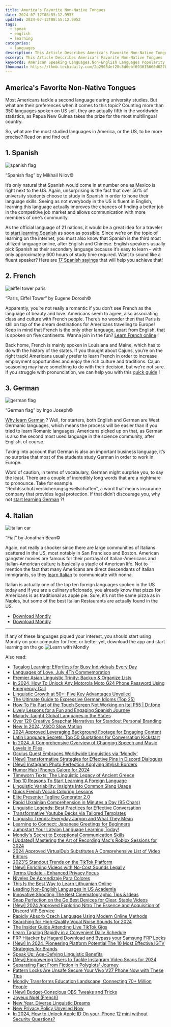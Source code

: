 ```yaml
---
title: America's Favorite Non-Native Tongues
date: 2024-07-12T08:55:12.995Z
updated: 2024-07-13T08:55:12.995Z
tags:
  - speak
  - english
  - learning
categories:
  - languages
description: This Article Describes America's Favorite Non-Native Tongues
excerpt: This Article Describes America's Favorite Non-Native Tongues
keywords: American Speaking Languages,Non-English Languages Popularity,Multilingual America Culture,American Multilingualism Trends,Languages in US Education,Second Language Adoption in America,Cultural Linguistics USA
thumbnail: https://thmb.techidaily.com/2a29084ef28c5d6ebf693615660d627bf6405cc5a8ac614e41f7b335143de3df.jpg
---
```


## America's Favorite Non-Native Tongues

 Most Americans tackle a second language during university studies. But what are their preferences when it comes to this topic? Counting more than 350 languages spoken on US soil, they are actually fifth in the worldwide statistics, as Papua New Guinea takes the prize for the most multilingual country.

 So, what are the most studied languages in America, or the US, to be more precise? Read on and find out!

## 1\. Spanish

![spanish flag](https://edge.mondly.com/blog/wp-content/uploads/2021/12/spanish-flag-960x639.jpg "Which Are The Most Studied Foreign Languages In America? 2")

 “Spanish flag” by Mikhail Nilov©

 It’s only natural that Spanish would come in at number one as Mexico is right next to the US. Again, unsurprising is the fact that over 50% of university students choose to study in Spanish in order to hone their language skills. Seeing as not everybody in the US is fluent in English, learning this language actually improves the chances of finding a better job in the competitive job market and allows communication with more members of one’s community.

 As the official language of 21 nations, it would be a great idea for a traveler to [start learning Spanish](https://shop.mondly.com/affiliate.php?ACCOUNT=ATISTUDI&AFFILIATE=108875&PATH=https://www.mondly.com?AFFILIATE=108875)  as soon as possible. Since we’re on the topic of learning on the internet, you must also know that Spanish is the third most utilized language online, after English and Chinese. English speakers usually pick Spanish as their secondary language because it’s easy to learn – with only approximately 600 hours of study time required. Want to sound like a fluent speaker? Here are [17 Spanish sayings](https://shop.mondly.com/affiliate.php?ACCOUNT=ATISTUDI&AFFILIATE=108875&PATH=https://www.mondly.com?AFFILIATE=108875) that will help you achieve that!

## 2\. French

![eiffel tower paris](https://edge.mondly.com/blog/wp-content/uploads/2021/12/eiffel-tower-paris-960x640.jpg "Which Are The Most Studied Foreign Languages In America? 3")

 “Paris, Eiffel Tower” by Eugene Dorosh©

 Apparently, you’re not really a romantic if you don’t see French as the language of beauty and love. Americans seem to agree, also associating class and culture with French people. There’s no wonder then that Paris is still on top of the dream destinations for Americans traveling to Europe! Keep in mind that French is the only other language, apart from English, that is spoken on five continents. Wanna join in the fun? [Learn French online](https://shop.mondly.com/affiliate.php?ACCOUNT=ATISTUDI&AFFILIATE=108875&PATH=https://www.mondly.com?AFFILIATE=108875) !

 Back home, French is mainly spoken in Louisiana and Maine, which has to do with the history of the states. If you thought about Cajuns, you’re on the right track! Americans usually prefer to learn French in order to increase employment opportunities and enjoy the rich culture and traditions. Cajun seasoning may have something to do with their decision, but we’re not sure. If you struggle with pronunciation, we can help you with this [quick guide](https://shop.mondly.com/affiliate.php?ACCOUNT=ATISTUDI&AFFILIATE=108875&PATH=https://www.mondly.com?AFFILIATE=108875) !

## 3\. German

![german flag](https://edge.mondly.com/blog/wp-content/uploads/2021/12/german-flag-960x587.jpg "Which Are The Most Studied Foreign Languages In America? 4")

 “German flag” by Ingo Joseph©

[Why learn German](https://shop.mondly.com/affiliate.php?ACCOUNT=ATISTUDI&AFFILIATE=108875&PATH=https://www.mondly.com?AFFILIATE=108875)  ? Well, for starters, both English and German are West Germanic languages, which means the process will be easier than if you tried to learn Romanic languages. Americans picked up on that, as German is also the second most used language in the science community, after English, of course.

 Taking into account that German is also an important business language, it’s no surprise that most of the students study German in order to work in Europe.

 Word of caution, in terms of vocabulary, German might surprise you, to say the least. There are a couple of incredibly long words that are a nightmare to pronounce. Take for example “Rechtsschutzversicherungsgesellschaften”, a word that means insurance company that provides legal protection. If that didn’t discourage you, why not [start learning German](https://shop.mondly.com/affiliate.php?ACCOUNT=ATISTUDI&AFFILIATE=108875&PATH=https://www.mondly.com?AFFILIATE=108875) ?!

## 4\. Italian

![italian car](https://edge.mondly.com/blog/wp-content/uploads/2021/12/italian-car-960x644.jpg "Which Are The Most Studied Foreign Languages In America? 5")

 “Fiat” by Jonathan Bean©

 Again, not really a shocker since there are large communities of Italians scattered in the US, most notably in San Francisco and Boston. American gangster movies are famous for their portrayal of Italian-Americans and Italian-American culture is basically a staple of American life. Not to mention the fact that many Americans are direct descendants of Italian immigrants, so they [learn Italian](https://shop.mondly.com/affiliate.php?ACCOUNT=ATISTUDI&AFFILIATE=108875&PATH=https://www.mondly.com?AFFILIATE=108875) to communicate with nonna.

 Italian is actually one of the top ten foreign languages spoken in the US today and if you are a culinary aficionado, you already know that pizza for Americans is as traditional as apple pie. Sure, it’s not the same pizza as in Naples, but some of the best Italian Restaurants are actually found in the US.

* [Download Mondly](https://www.facebook.com/sharer/sharer.php?u=https%3A%2F%2Fwww.mondly.com%2Fblog%2Fmost-studied-languages-america%2F&t=Which+Are+the+Most+Studied+Foreign+Languages+in+America%3F "Share on Facebook")
* [Download Mondly](https://shop.mondly.com/affiliate.php?ACCOUNT=ATISTUDI&AFFILIATE=108875&PATH=https://www.mondly.com?AFFILIATE=108875)

---

 If any of these languages piqued your interest, you should start using Mondly on your computer for free, or better yet, download the app and start learning on the go ![Learn with Mondly](https://adjt.mondly.com/5ixfg4k?campaign=blog-post-id-6310&fallback=https%3A%2F%2Fapp.mondly.com%3Futm%5Fmedium%3Dblog%5Fblog-post-id-6310%26utm%5Fsource%3Dblog-post-id-6310&redirect%5Fmacos=https%3A%2F%2Fapp.mondly.com%3Futm%5Fmedium%3Dblog%5Fblog-post-id-6310%26utm%5Fsource%3Dblog-post-id-6310&redirect%5Fandroid=https%3A%2F%2Fplay.google.com%2Fstore%2Fapps%2Fdetails%3Fid%3Dcom.atistudios.mondly.languages%3Futm%5Fmedium%3Dblog%5Fblog-post-id-6310%26utm%5Fsource%3Dblog-post-id-6310&redirect%5Fios=https%3A%2F%2Fapps.apple.com%2Fapp%2Fapple-store%2Fid987873536%3Fpt%3D78954800%26ct%3Dblog-post-id-6310%26mt%3D8 "Learn with Mondly")

<ins class="adsbygoogle"
     style="display:block"
     data-ad-format="autorelaxed"
     data-ad-client="ca-pub-7571918770474297"
     data-ad-slot="1223367746"></ins>



<ins class="adsbygoogle"
     style="display:block"
     data-ad-client="ca-pub-7571918770474297"
     data-ad-slot="8358498916"
     data-ad-format="auto"
     data-full-width-responsive="true"></ins>



<span class="atpl-alsoreadstyle">Also read:</span>
<div><ul>
<li><a href="https://mondly-stories.techidaily.com/tagalog-learning-effortless-for-busy-individuals-every-day/"><u>Tagalog Learning: Effortless for Busy Individuals Every Day</u></a></li>
<li><a href="https://mondly-stories.techidaily.com/languages-of-love-july-4th-commemoration/"><u>Languages of Love, July 4Th Commemoration</u></a></li>
<li><a href="https://mondly-stories.techidaily.com/premier-asian-linguistic-trinity-backup-and-organize-lists/"><u>Premier Asian Linguistic Trinity: Backup & Organize Lists</u></a></li>
<li><a href="https://easy-unlock-android.techidaily.com/in-2024-how-to-unlock-any-motorola-moto-g24-phone-password-using-emergency-call-by-drfone-android/"><u>In 2024, How To Unlock Any Motorola Moto G24 Phone Password Using Emergency Call</u></a></li>
<li><a href="https://mondly-stories.techidaily.com/linguistic-growth-at-50plus-five-key-advantages-unveiled/"><u>Linguistic Growth at 50+: Five Key Advantages Unveiled</u></a></li>
<li><a href="https://mondly-stories.techidaily.com/the-ultimate-guide-to-expressive-german-idioms-top-25/"><u>The Ultimate Guide to Expressive German Idioms (Top 25)</u></a></li>
<li><a href="https://fix-guide.techidaily.com/how-to-fix-part-of-the-touch-screen-not-working-on-itel-p55-drfone-by-drfone-fix-android-problems-fix-android-problems/"><u>How To Fix Part of the Touch Screen Not Working on Itel P55 | Dr.fone</u></a></li>
<li><a href="https://mondly-stories.techidaily.com/lively-lessons-for-a-fun-and-engaging-spanish-journey/"><u>Lively Lessons for a Fun and Engaging Spanish Journey</u></a></li>
<li><a href="https://mondly-stories.techidaily.com/majorly-taught-global-languages-in-the-states/"><u>Majorly Taught Global Languages in the States</u></a></li>
<li><a href="https://tiktok-videos.techidaily.com/over-120-creative-snapchat-narratives-for-standout-personal-branding/"><u>Over 120 Creative Snapchat Narratives for Standout Personal Branding</u></a></li>
<li><a href="https://ai-editing-video.techidaily.com/new-in-2024-vsco-slow-motion/"><u>New In 2024, VSCO Slow Motion</u></a></li>
<li><a href="https://extra-approaches.techidaily.com/2024-approved-leveraging-background-footage-for-engaging-content/"><u>2024 Approved  Leveraging Background Footage for Engaging Content</u></a></li>
<li><a href="https://mondly-stories.techidaily.com/latin-language-secrets-top-50-quotations-for-conversation-kickstart/"><u>Latin Language Secrets: Top 50 Quotations for Conversation Kickstart</u></a></li>
<li><a href="https://sound-optimizing.techidaily.com/in-2024-a-comprehensive-overview-of-changing-speech-and-music-levels-in-files/"><u>In 2024, A Comprehensive Overview of Changing Speech and Music Levels in Files</u></a></li>
<li><a href="https://mondly-stories.techidaily.com/oculus-quest-embraces-worldwide-linguistics-via-mondly/"><u>Oculus Quest Embraces Worldwide Linguistics via 'Mondly'</u></a></li>
<li><a href="https://discord-videos.techidaily.com/new-transformative-strategies-for-effective-pins-in-discord-dialogues/"><u>[New] Transformative Strategies for Effective Pins in Discord Dialogues</u></a></li>
<li><a href="https://instagram-videos.techidaily.com/new-instagram-photo-perfection-applying-stylish-borders/"><u>[New] Instagram Photo Perfection  Applying Stylish Borders</u></a></li>
<li><a href="https://some-knowledge.techidaily.com/humor-hub-iphones-galore-for-2024/"><u>Humor Hub  IPhones Galore for 2024</u></a></li>
<li><a href="https://mondly-stories.techidaily.com/timeworn-texts-the-linguistic-legacy-of-ancient-greece/"><u>Timeworn Texts: The Linguistic Legacy of Ancient Greece</u></a></li>
<li><a href="https://mondly-stories.techidaily.com/top-10-reasons-to-start-learning-a-foreign-language/"><u>Top 10 Reasons To Start Learning A Foreign Language</u></a></li>
<li><a href="https://mondly-stories.techidaily.com/linguistic-variability-insights-into-common-slang-usage/"><u>Linguistic Variability: Insights Into Common Slang Usage</u></a></li>
<li><a href="https://mondly-stories.techidaily.com/quick-french-vocab-coloring-lessons/"><u>Quick French Vocab Coloring Lessons</u></a></li>
<li><a href="https://extra-tips.techidaily.com/elite-presenter-tagline-generator-20/"><u>Elite Presenter Tagline Generator 2.0</u></a></li>
<li><a href="https://mondly-stories.techidaily.com/rapid-ukrainian-comprehension-in-minutes-a-day-95-chars/"><u>Rapid Ukrainian Comprehension in Minutes a Day (95 Chars)</u></a></li>
<li><a href="https://mondly-stories.techidaily.com/linguistic-legends-best-practices-for-effective-conversation/"><u>Linguistic Legends: Best Practices for Effective Conversation</u></a></li>
<li><a href="https://youtube-clips.techidaily.com/transformative-youtube-decks-via-tailored-templates/"><u>Transformative Youtube Decks via Tailored Templates</u></a></li>
<li><a href="https://mondly-stories.techidaily.com/linguistic-trends-everyday-jargon-and-what-they-mean/"><u>Linguistic Trends: Everyday Jargon and What They Mean</u></a></li>
<li><a href="https://mondly-stories.techidaily.com/learning-to-connect-japanese-greetings-for-beginners/"><u>Learning to Connect: Japanese Greetings for Beginners</u></a></li>
<li><a href="https://mondly-stories.techidaily.com/jumpstart-your-latvian-language-learning-today/"><u>Jumpstart Your Latvian Language Learning Today!</u></a></li>
<li><a href="https://mondly-stories.techidaily.com/mondlys-secret-to-exceptional-communication-skills/"><u>Mondly's Secret to Exceptional Communication Skills</u></a></li>
<li><a href="https://desktop-recording.techidaily.com/updated-mastering-the-art-of-recording-macs-roblox-sessions-for-2024/"><u>[Updated] Mastering the Art of Recording Mac's Roblox Sessions for 2024</u></a></li>
<li><a href="https://smart-video-editing.techidaily.com/2024-approved-virtualdub-substitutes-a-comprehensive-list-of-video-editors/"><u>2024 Approved VirtualDub Substitutes A Comprehensive List of Video Editors</u></a></li>
<li><a href="https://tiktok-video-recordings.techidaily.com/2023s-standout-trends-on-the-tiktok-platform/"><u>2023’S Standout Trends on the TikTok Platform</u></a></li>
<li><a href="https://youtube-video-recordings.techidaily.com/new-enriching-videos-with-no-cost-sounds-legally/"><u>[New] Enriching Videos with No-Cost Sounds Legally</u></a></li>
<li><a href="https://mondly-stories.techidaily.com/terms-update-enhanced-privacy-focus/"><u>Terms Update - Enhanced Privacy Focus</u></a></li>
<li><a href="https://mondly-stories.techidaily.com/niveles-de-aprendizaje-para-colores/"><u>Niveles De Aprendizaje Para Colores</u></a></li>
<li><a href="https://mondly-stories.techidaily.com/this-is-the-best-way-to-learn-lithuanian-online/"><u>This Is the Best Way to Learn Lithuanian Online</u></a></li>
<li><a href="https://mondly-stories.techidaily.com/leading-non-english-languages-in-us-academia/"><u>Leading Non-English Languages in US Academia</u></a></li>
<li><a href="https://extra-resources.techidaily.com/innovative-shooting-the-best-cinematographic-tips-and-ideas/"><u>Innovative Shooting  The Best Cinematographic Tips & Ideas</u></a></li>
<li><a href="https://extra-tips.techidaily.com/snap-perfection-on-the-go-best-devices-for-clear-stable-videos/"><u>Snap Perfection on the Go  Best Devices for Clear, Stable Videos</u></a></li>
<li><a href="https://discord-videos.techidaily.com/new-2024-approved-exploring-nitro-the-essence-and-acquisition-of-discord-vip-service/"><u>[New] 2024 Approved  Exploring Nitro  The Essence and Acquisition of Discord VIP Service</u></a></li>
<li><a href="https://mondly-stories.techidaily.com/rapidly-absorb-czech-language-using-modern-online-methods/"><u>Rapidly Absorb Czech Language Using Modern Online Methods</u></a></li>
<li><a href="https://sound-tweaking.techidaily.com/searching-for-high-quality-vocal-noise-sounds-for-2024/"><u>Searching for High-Quality Vocal Noise Sounds for 2024</u></a></li>
<li><a href="https://tiktok-clips.techidaily.com/the-insider-guide-attending-live-tiktok-gigs/"><u>The Insider Guide  Attending Live TikTok Gigs</u></a></li>
<li><a href="https://mondly-stories.techidaily.com/learn-tagalog-rapidly-in-a-convenient-daily-schedule/"><u>Learn Tagalog Rapidly in a Convenient Daily Schedule</u></a></li>
<li><a href="https://android-frp.techidaily.com/frp-hijacker-by-hagard-download-and-bypass-your-samsung-frp-locks-by-drfone-android/"><u>FRP Hijacker by Hagard Download and Bypass your Samsung FRP Locks</u></a></li>
<li><a href="https://instagram-videos.techidaily.com/new-in-2024-pioneering-platform-potential-the-10-most-effective-igtv-strategies-for-brands/"><u>[New] In 2024, Pioneering Platform Potential  The 10 Most Effective IGTV Strategies for Brands</u></a></li>
<li><a href="https://mondly-stories.techidaily.com/speak-up-age-defying-linguistic-benefits/"><u>Speak Up: Age-Defying Linguistic Benefits</u></a></li>
<li><a href="https://instagram-clips.techidaily.com/new-empowering-users-to-tackle-instagram-video-snags-for-2024/"><u>[New] Empowering Users to Tackle Instagram Video Snags for 2024</u></a></li>
<li><a href="https://mondly-stories.techidaily.com/separating-fact-from-fiction-in-polyglots-journey/"><u>Separating Fact From Fiction in Polyglots' Journey</u></a></li>
<li><a href="https://android-unlock.techidaily.com/pattern-locks-are-unsafe-secure-your-vivo-v27-phone-now-with-these-tips-by-drfone-android/"><u>Pattern Locks Are Unsafe Secure Your Vivo V27 Phone Now with These Tips</u></a></li>
<li><a href="https://mondly-stories.techidaily.com/mondly-transforms-education-landscape-connecting-70plus-million-people/"><u>Mondly Transforms Education Landscape, Connecting 70+ Million People</u></a></li>
<li><a href="https://screen-capture.techidaily.com/new-budget-conscious-obs-tweaks-and-tricks/"><u>[New] Budget-Conscious OBS Tweaks and Tricks</u></a></li>
<li><a href="https://mondly-stories.techidaily.com/joyeux-noel-french/"><u>Joyeux Noël (French)</u></a></li>
<li><a href="https://mondly-stories.techidaily.com/new-year-diverse-linguistic-dreams/"><u>New Year, Diverse Linguistic Dreams</u></a></li>
<li><a href="https://mondly-stories.techidaily.com/new-privacy-policy-unveiled-now/"><u>New Privacy Policy Unveiled Now</u></a></li>
<li><a href="https://apple-account.techidaily.com/in-2024-how-to-unlock-apple-id-on-your-iphone-12-mini-without-security-questions-by-drfone-ios/"><u>In 2024, How to Unlock Apple ID On your iPhone 12 mini without Security Questions?</u></a></li>
</ul></div>
